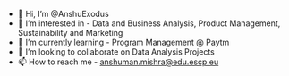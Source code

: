 - 👋 Hi, I’m @AnshuExodus
- 👀 I’m interested in - Data and Business Analysis, Product Management, Sustainability and Marketing
- 🌱 I’m currently learning - Program Management @ Paytm
- 💞️ I’m looking to collaborate on Data Analysis Projects
- 📫 How to reach me - anshuman.mishra@edu.escp.eu
